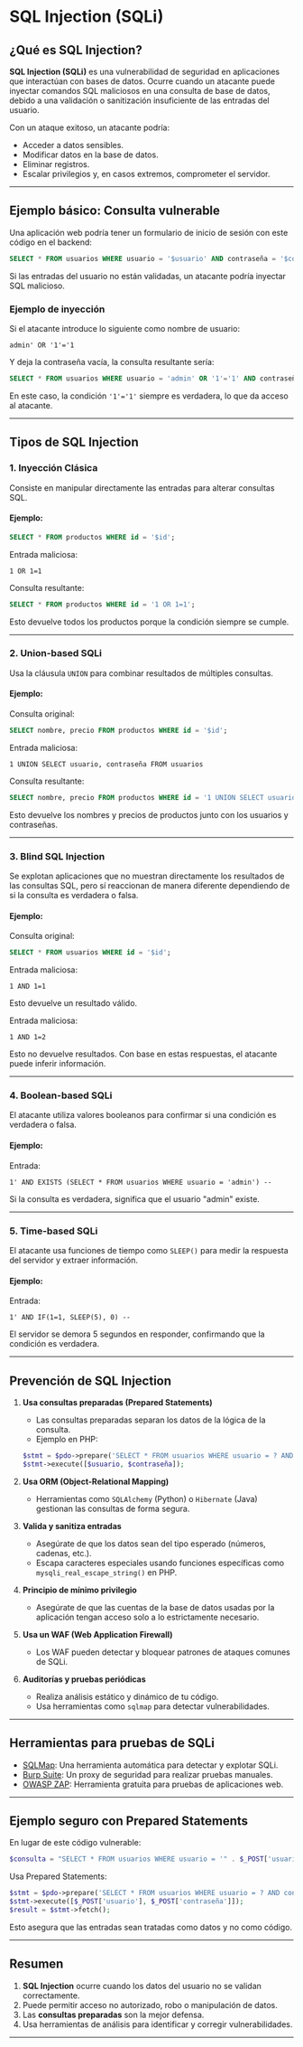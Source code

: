 # SQL Injection (SQLi)

## ¿Qué es SQL Injection?

**SQL Injection (SQLi)** es una vulnerabilidad de seguridad en aplicaciones que interactúan con bases de datos. Ocurre cuando un atacante puede inyectar comandos SQL maliciosos en una consulta de base de datos, debido a una validación o sanitización insuficiente de las entradas del usuario.

Con un ataque exitoso, un atacante podría:
- Acceder a datos sensibles.
- Modificar datos en la base de datos.
- Eliminar registros.
- Escalar privilegios y, en casos extremos, comprometer el servidor.

---

## Ejemplo básico: Consulta vulnerable

Una aplicación web podría tener un formulario de inicio de sesión con este código en el backend:

```sql
SELECT * FROM usuarios WHERE usuario = '$usuario' AND contraseña = '$contraseña';
```

Si las entradas del usuario no están validadas, un atacante podría inyectar SQL malicioso.

### Ejemplo de inyección
Si el atacante introduce lo siguiente como nombre de usuario:

```
admin' OR '1'='1
```

Y deja la contraseña vacía, la consulta resultante sería:

```sql
SELECT * FROM usuarios WHERE usuario = 'admin' OR '1'='1' AND contraseña = '';
```

En este caso, la condición `'1'='1'` siempre es verdadera, lo que da acceso al atacante.

---

## Tipos de SQL Injection

### 1. **Inyección Clásica**
Consiste en manipular directamente las entradas para alterar consultas SQL.

#### Ejemplo:
```sql
SELECT * FROM productos WHERE id = '$id';
```
Entrada maliciosa:
```
1 OR 1=1
```
Consulta resultante:
```sql
SELECT * FROM productos WHERE id = '1 OR 1=1';
```
Esto devuelve todos los productos porque la condición siempre se cumple.

---

### 2. **Union-based SQLi**
Usa la cláusula `UNION` para combinar resultados de múltiples consultas.

#### Ejemplo:
Consulta original:
```sql
SELECT nombre, precio FROM productos WHERE id = '$id';
```
Entrada maliciosa:
```
1 UNION SELECT usuario, contraseña FROM usuarios
```
Consulta resultante:
```sql
SELECT nombre, precio FROM productos WHERE id = '1 UNION SELECT usuario, contraseña FROM usuarios';
```
Esto devuelve los nombres y precios de productos junto con los usuarios y contraseñas.

---

### 3. **Blind SQL Injection**
Se explotan aplicaciones que no muestran directamente los resultados de las consultas SQL, pero sí reaccionan de manera diferente dependiendo de si la consulta es verdadera o falsa.

#### Ejemplo:
Consulta original:
```sql
SELECT * FROM usuarios WHERE id = '$id';
```
Entrada maliciosa:
```
1 AND 1=1
```
Esto devuelve un resultado válido.

Entrada maliciosa:
```
1 AND 1=2
```
Esto no devuelve resultados. Con base en estas respuestas, el atacante puede inferir información.

---

### 4. **Boolean-based SQLi**
El atacante utiliza valores booleanos para confirmar si una condición es verdadera o falsa.

#### Ejemplo:
Entrada:
```
1' AND EXISTS (SELECT * FROM usuarios WHERE usuario = 'admin') --
```
Si la consulta es verdadera, significa que el usuario "admin" existe.

---

### 5. **Time-based SQLi**
El atacante usa funciones de tiempo como `SLEEP()` para medir la respuesta del servidor y extraer información.

#### Ejemplo:
Entrada:
```
1' AND IF(1=1, SLEEP(5), 0) --
```
El servidor se demora 5 segundos en responder, confirmando que la condición es verdadera.

---

## Prevención de SQL Injection

1. **Usa consultas preparadas (Prepared Statements)**
   - Las consultas preparadas separan los datos de la lógica de la consulta.
   - Ejemplo en PHP:

   ```php
   $stmt = $pdo->prepare('SELECT * FROM usuarios WHERE usuario = ? AND contraseña = ?');
   $stmt->execute([$usuario, $contraseña]);
   ```

2. **Usa ORM (Object-Relational Mapping)**
   - Herramientas como `SQLAlchemy` (Python) o `Hibernate` (Java) gestionan las consultas de forma segura.

3. **Valida y sanitiza entradas**
   - Asegúrate de que los datos sean del tipo esperado (números, cadenas, etc.).
   - Escapa caracteres especiales usando funciones específicas como `mysqli_real_escape_string()` en PHP.

4. **Principio de mínimo privilegio**
   - Asegúrate de que las cuentas de la base de datos usadas por la aplicación tengan acceso solo a lo estrictamente necesario.

5. **Usa un WAF (Web Application Firewall)**
   - Los WAF pueden detectar y bloquear patrones de ataques comunes de SQLi.

6. **Auditorías y pruebas periódicas**
   - Realiza análisis estático y dinámico de tu código.
   - Usa herramientas como `sqlmap` para detectar vulnerabilidades.

---

## Herramientas para pruebas de SQLi

- [SQLMap](https://sqlmap.org/): Una herramienta automática para detectar y explotar SQLi.
- [Burp Suite](https://portswigger.net/burp): Un proxy de seguridad para realizar pruebas manuales.
- [OWASP ZAP](https://owasp.org/www-project-zap/): Herramienta gratuita para pruebas de aplicaciones web.

---

## Ejemplo seguro con Prepared Statements

En lugar de este código vulnerable:

```php
$consulta = "SELECT * FROM usuarios WHERE usuario = '" . $_POST['usuario'] . "' AND contraseña = '" . $_POST['contraseña'] . "';";
```

Usa Prepared Statements:

```php
$stmt = $pdo->prepare('SELECT * FROM usuarios WHERE usuario = ? AND contraseña = ?');
$stmt->execute([$_POST['usuario'], $_POST['contraseña']]);
$result = $stmt->fetch();
```

Esto asegura que las entradas sean tratadas como datos y no como código.

---

## Resumen

1. **SQL Injection** ocurre cuando los datos del usuario no se validan correctamente.
2. Puede permitir acceso no autorizado, robo o manipulación de datos.
3. Las **consultas preparadas** son la mejor defensa.
4. Usa herramientas de análisis para identificar y corregir vulnerabilidades.

---

